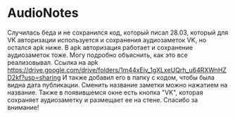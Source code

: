 # AudioNotes
Случилась беда и не сохранился код, который писал 28.03, который для VK авторизации используется и сохранения аудиозаметок VK, 
но остался apk ниже. В apk авторизация работает и сохранение аудиозаметок тоже. Могу подробно объяснить, как это все реализовывал.
Ссылка на apk
https://drive.google.com/drive/folders/1m44xEjv_1gXLxeUQrh_u64RXWnHZD2kf?usp=sharing
И также добавил его в папку с кодом, чтобы была видна дата публикации.
Сменить название заметки можно нажатием на название.
Также в появившемся окне есть кнопка "VK",
которая сохраняет аудиозаметку и размещает ее на стене.
Спасибо за внимание!
